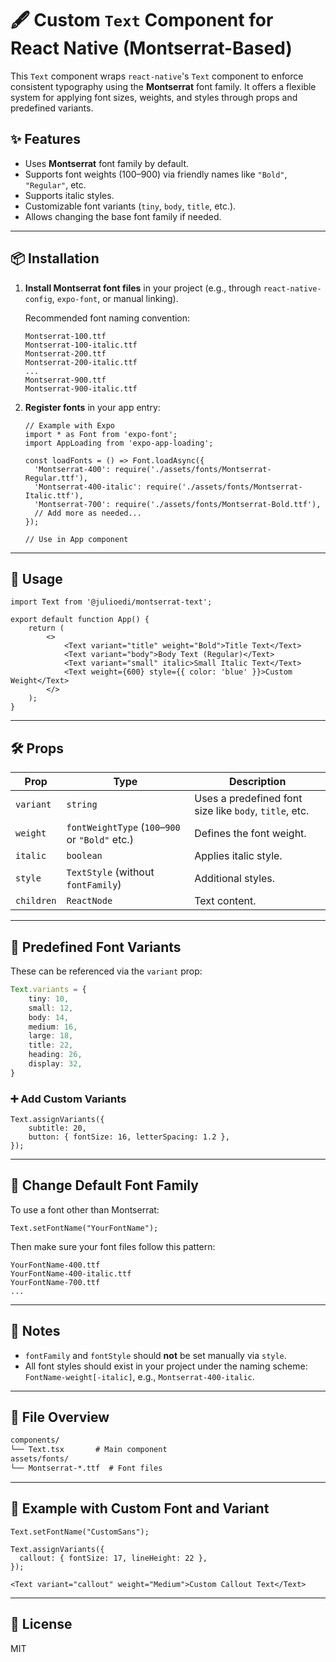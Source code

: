 # 🖋️ Custom `Text` Component for React Native (Montserrat-Based)

This `Text` component wraps `react-native`'s `Text` component to enforce consistent typography using the **Montserrat** font family. It offers a flexible system for applying font sizes, weights, and styles through props and predefined variants.

## ✨ Features

- Uses **Montserrat** font family by default.
- Supports font weights (100–900) via friendly names like `"Bold"`, `"Regular"`, etc.
- Supports italic styles.
- Customizable font variants (`tiny`, `body`, `title`, etc.).
- Allows changing the base font family if needed.

---

## 📦 Installation

1. **Install Montserrat font files** in your project (e.g., through `react-native-config`, `expo-font`, or manual linking).

    Recommended font naming convention:
    ```
    Montserrat-100.ttf
    Montserrat-100-italic.ttf
    Montserrat-200.ttf
    Montserrat-200-italic.ttf
    ...
    Montserrat-900.ttf
    Montserrat-900-italic.ttf
    ```

2. **Register fonts** in your app entry:

    ```tsx
    // Example with Expo
    import * as Font from 'expo-font';
    import AppLoading from 'expo-app-loading';

    const loadFonts = () => Font.loadAsync({
      'Montserrat-400': require('./assets/fonts/Montserrat-Regular.ttf'),
      'Montserrat-400-italic': require('./assets/fonts/Montserrat-Italic.ttf'),
      'Montserrat-700': require('./assets/fonts/Montserrat-Bold.ttf'),
      // Add more as needed...
    });

    // Use in App component
    ```

---

## 🧩 Usage

```tsx
import Text from '@julioedi/montserrat-text';

export default function App() {
    return (
        <>
            <Text variant="title" weight="Bold">Title Text</Text>
            <Text variant="body">Body Text (Regular)</Text>
            <Text variant="small" italic>Small Italic Text</Text>
            <Text weight={600} style={{ color: 'blue' }}>Custom Weight</Text>
        </>
    );
}
```

---

## 🛠 Props

| Prop     | Type                              | Description |
|----------|-----------------------------------|-------------|
| `variant`| `string`                          | Uses a predefined font size like `body`, `title`, etc. |
| `weight` | `fontWeightType` (`100`–`900` or `"Bold"` etc.) | Defines the font weight. |
| `italic` | `boolean`                         | Applies italic style. |
| `style`  | `TextStyle` (without `fontFamily`) | Additional styles. |
| `children` | `ReactNode`                     | Text content. |

---

## 🎨 Predefined Font Variants

These can be referenced via the `variant` prop:

```ts
Text.variants = {
    tiny: 10,
    small: 12,
    body: 14,
    medium: 16,
    large: 18,
    title: 22,
    heading: 26,
    display: 32,
}
```

### ➕ Add Custom Variants

```tsx
Text.assignVariants({
    subtitle: 20,
    button: { fontSize: 16, letterSpacing: 1.2 },
});
```

---

## 🧬 Change Default Font Family

To use a font other than Montserrat:

```tsx
Text.setFontName("YourFontName");
```

Then make sure your font files follow this pattern:
```
YourFontName-400.ttf
YourFontName-400-italic.ttf
YourFontName-700.ttf
...
```

---

## 📝 Notes

- `fontFamily` and `fontStyle` should **not** be set manually via `style`.
- All font styles should exist in your project under the naming scheme:  
  `FontName-weight[-italic]`, e.g., `Montserrat-400-italic`.

---

## 📁 File Overview

```txt
components/
└── Text.tsx       # Main component
assets/fonts/
└── Montserrat-*.ttf  # Font files
```

---

## 🧪 Example with Custom Font and Variant

```tsx
Text.setFontName("CustomSans");

Text.assignVariants({
  callout: { fontSize: 17, lineHeight: 22 },
});
```

```tsx
<Text variant="callout" weight="Medium">Custom Callout Text</Text>
```

---

## 📄 License

MIT
